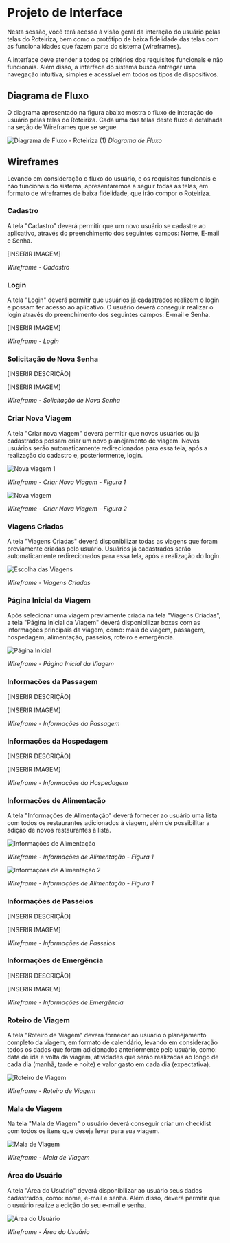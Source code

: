 
# Projeto de Interface

Nesta sessão, você terá acesso à visão geral da interação do usuário pelas telas do Roteiriza, bem como o protótipo de baixa fidelidade das telas com as funcionalidades que fazem parte do sistema (wireframes).

A interface deve atender a todos os critérios dos requisitos funcionais e não funcionais. Além disso, a interface do sistema busca entregar uma navegação intuitiva, simples e acessível em todos os tipos de dispositivos.

## Diagrama de Fluxo

O diagrama apresentado na figura abaixo mostra o fluxo de interação do usuário pelas telas do Roteiriza. Cada uma das telas deste fluxo é detalhada na seção de Wireframes que se segue.

![Diagrama de Fluxo - Roteiriza (1)](https://github.com/ICEI-PUC-Minas-PMV-ADS/pmv-ads-2024-1-e3-proj-mov-t7-roteiriza/assets/107009327/a79f8d2d-9782-417f-a77d-6102b60696f8)
_Diagrama de Fluxo_

## Wireframes

Levando em consideração o fluxo do usuário, e os requisitos funcionais e não funcionais do sistema, apresentaremos a seguir todas as telas, em formato de wireframes de baixa fidelidade, que irão compor o Roteiriza.

### Cadastro

A tela "Cadastro" deverá permitir que um novo usuário se cadastre ao aplicativo, através do preenchimento dos seguintes campos: Nome, E-mail e Senha.

[INSERIR IMAGEM]

_Wireframe - Cadastro_


### Login

A tela "Login" deverá permitir que usuários já cadastrados realizem o login e possam ter acesso ao aplicativo. O usuário deverá conseguir realizar o login através do preenchimento dos seguintes campos: E-mail e Senha.

[INSERIR IMAGEM]

_Wireframe - Login_


### Solicitação de Nova Senha

[INSERIR DESCRIÇÃO]

[INSERIR IMAGEM]

_Wireframe - Solicitação de Nova Senha_


### Criar Nova Viagem

A tela "Criar nova viagem" deverá permitir que novos usuários ou já cadastrados possam criar um novo planejamento de viagem. Novos usuários serão automaticamente redirecionados para essa tela, após a realização do cadastro e, posteriormente, login.

![Nova viagem 1](https://github.com/ICEI-PUC-Minas-PMV-ADS/pmv-ads-2024-1-e3-proj-mov-t7-roteiriza/assets/107009327/259237cf-071d-46a0-9198-6062e30fb004)

_Wireframe - Criar Nova Viagem - Figura 1_

![Nova viagem](https://github.com/ICEI-PUC-Minas-PMV-ADS/pmv-ads-2024-1-e3-proj-mov-t7-roteiriza/assets/107009327/3cb24f25-2608-422c-9675-a4746f43e6c6)

_Wireframe - Criar Nova Viagem - Figura 2_


### Viagens Criadas

A tela "Viagens Criadas" deverá disponibilizar todas as viagens que foram previamente criadas pelo usuário. Usuários já cadastrados serão automaticamente redirecionados para essa tela, após a realização do login.

![Escolha das Viagens](https://github.com/ICEI-PUC-Minas-PMV-ADS/pmv-ads-2024-1-e3-proj-mov-t7-roteiriza/assets/107009327/ac3ab4f4-eb28-4f8f-a53a-c54dc8a368ae)

_Wireframe - Viagens Criadas_


### Página Inicial da Viagem

Após selecionar uma viagem previamente criada na tela "Viagens Criadas", a tela "Página Inicial da Viagem" deverá disponibilizar boxes com as informações principais da viagem, como: mala de viagem, passagem, hospedagem, alimentação, passeios, roteiro e emergência.

![Página Inicial](https://github.com/ICEI-PUC-Minas-PMV-ADS/pmv-ads-2024-1-e3-proj-mov-t7-roteiriza/assets/107009327/27405493-f1d3-42b9-bab3-b891bf3cda32)

_Wireframe - Página Inicial da Viagem_


### Informações da Passagem

[INSERIR DESCRIÇÃO]

[INSERIR IMAGEM]

_Wireframe - Informações da Passagem_


### Informações da Hospedagem

[INSERIR DESCRIÇÃO]

[INSERIR IMAGEM]

_Wireframe - Informações da Hospedagem_


### Informações de Alimentação

A tela "Informações de Alimentação" deverá fornecer ao usuário uma lista com todos os restaurantes adicionados à viagem, além de possibilitar a adição de novos restaurantes à lista.

![Informações de Alimentação](https://github.com/ICEI-PUC-Minas-PMV-ADS/pmv-ads-2024-1-e3-proj-mov-t7-roteiriza/assets/107009327/a4025f61-5257-4da2-ae5b-a9164af047af)

_Wireframe - Informações de Alimentação - Figura 1_

![Informações de Alimentação 2](https://github.com/ICEI-PUC-Minas-PMV-ADS/pmv-ads-2024-1-e3-proj-mov-t7-roteiriza/assets/107009327/b194d3bd-efb9-45bf-8b44-fcec04ce2fe6)

_Wireframe - Informações de Alimentação - Figura 1_


### Informações de Passeios

[INSERIR DESCRIÇÃO]

[INSERIR IMAGEM]

_Wireframe - Informações de Passeios_


### Informações de Emergência

[INSERIR DESCRIÇÃO]

[INSERIR IMAGEM]

_Wireframe - Informações de Emergência_


### Roteiro de Viagem

A tela "Roteiro de Viagem" deverá fornecer ao usuário o planejamento completo da viagem, em formato de calendário, levando em consideração todos os dados que foram adicionados anteriormente pelo usuário, como: data de ida e volta da viagem, atividades que serão realizadas ao longo de cada dia (manhã, tarde e noite) e valor gasto em cada dia (expectativa).

![Roteiro de Viagem](https://github.com/ICEI-PUC-Minas-PMV-ADS/pmv-ads-2024-1-e3-proj-mov-t7-roteiriza/assets/107009327/34fa3b38-88a3-4e8c-aba7-9b41cb2b85b0)

_Wireframe - Roteiro de Viagem_


### Mala de Viagem

Na tela "Mala de Viagem" o usuário deverá conseguir criar um checklist com todos os itens que deseja levar para sua viagem.

![Mala de Viagem](https://github.com/ICEI-PUC-Minas-PMV-ADS/pmv-ads-2024-1-e3-proj-mov-t7-roteiriza/assets/107009327/dd6e8194-d6b2-4d30-bde6-49f9488bb899)

_Wireframe - Mala de Viagem_


### Área do Usuário

A tela "Área do Usuário" deverá disponibilizar ao usuário seus dados cadastrados, como: nome, e-mail e senha. Além disso, deverá permitir que o usuário realize a edição do seu e-mail e senha.

![Área do Usuário](https://github.com/ICEI-PUC-Minas-PMV-ADS/pmv-ads-2024-1-e3-proj-mov-t7-roteiriza/assets/107009327/16592a28-a0dc-4c3b-9597-3597efda6dc6)

_Wireframe - Área do Usuário_
